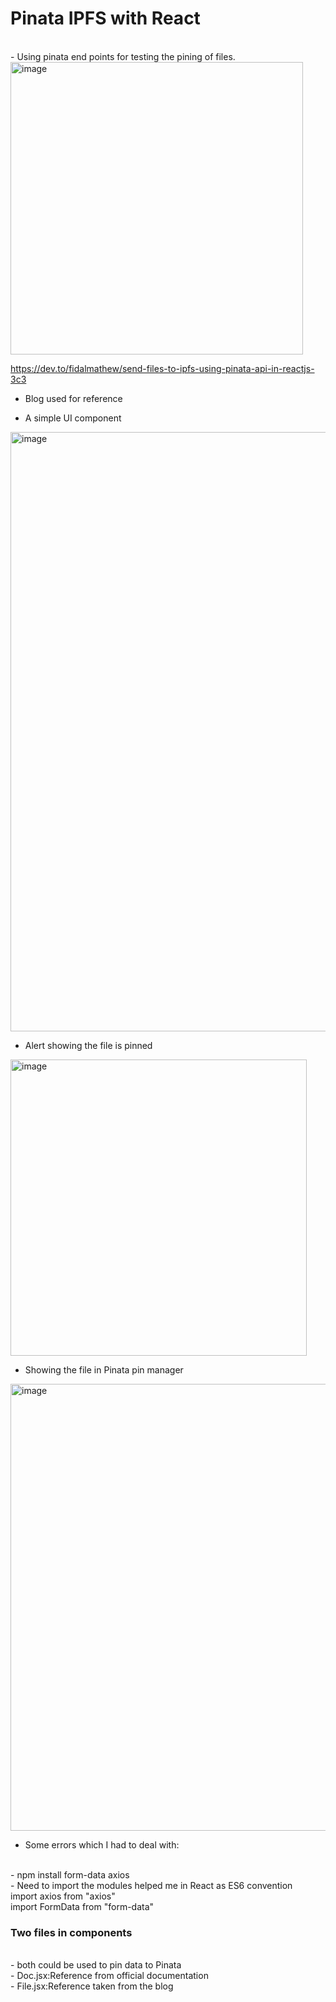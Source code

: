 # Pinata IPFS with React
<br>
- Using pinata end points for testing the pining of files.

<img width="468" alt="image" src="https://user-images.githubusercontent.com/96490105/234174039-922527e2-a2d1-4862-8127-63a8d9a5e24e.png">

https://dev.to/fidalmathew/send-files-to-ipfs-using-pinata-api-in-reactjs-3c3
<br>
- Blog used for reference

- A simple UI component
<img width="959" alt="image" src="https://user-images.githubusercontent.com/96490105/234364699-5538e2fa-65fe-4f5f-b8ec-ebf850471ec0.png">

- Alert showing the file is pinned
<img width="474" alt="image" src="https://user-images.githubusercontent.com/96490105/234364762-0879ddbd-7e4a-461a-b4d7-ed23eb3f9691.png">

- Showing the file in Pinata pin manager
<img width="715" alt="image" src="https://user-images.githubusercontent.com/96490105/234364884-4b022bc3-1d13-44f6-bf84-16204ad0186a.png">


- Some errors which I had to deal with:
<br>
- npm install form-data axios
<br>
- Need to import the modules helped me in React as ES6 convention
  <br>
  import axios from "axios"
  <br>
  import FormData from "form-data"
 
<br>
<h3>Two files in components</h3>
 <br>
- both could be used to pin data to Pinata
<br>
- Doc.jsx:Reference from official documentation
<br>
- File.jsx:Reference taken from the blog
